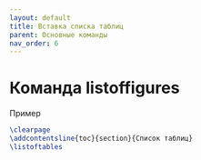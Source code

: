 ```yaml
---
layout: default
title: Вставка списка таблиц
parent: Основные команды
nav_order: 6
---
```


# Команда listoffigures


Пример
```latex
\clearpage
\addcontentsline{toc}{section}{Список таблиц}
\listoftables
```

